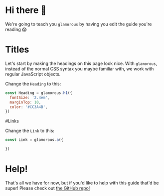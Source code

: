 # Hi there 👋

We're going to teach you `glamorous` by having you edit the guide you're reading 😱

# Titles

Let's start by making the headings on this page look nice. With `glamorous`,
instead of the normal CSS syntax you maybe familiar with, we work with regular JavaScript
objects.

Change the `Heading` to this:

```js
const Heading = glamorous.h1({
  fontSize: '2.4em',
  marginTop: 10,
  color: '#CC3A4B',
})
```

#Links

Change the `Link` to this:
```js
const Link = glamorous.a({

})
```


# Help!

That's all we have for now, but if you'd like to help with this guide that'd be
super! Please check out [the GitHub repo!](https://github.com/kentcdodds/glamorous-website)
